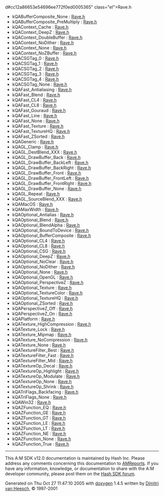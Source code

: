 d#cc12a86653e54696ee772f0ed0005365" class="el">Rave.h</a>
- kQABufferComposite_None : <a href="Rave_8h.md#6190208f6b0d945a2a8e4be668e0e2da" class="el">Rave.h</a>
- kQABufferComposite_PreMultiply : <a href="Rave_8h.md#8a45cc811197fca31e7e767f5c82f61a" class="el">Rave.h</a>
- kQAContext_Cache : <a href="Rave_8h.md#5f7665c56139c59f57635ac42d472878" class="el">Rave.h</a>
- kQAContext_DeepZ : <a href="Rave_8h.md#0b9dff856bc2578ba75f8136a5cd0f8d" class="el">Rave.h</a>
- kQAContext_DoubleBuffer : <a href="Rave_8h.md#e5036d58231bfa268de37a18547e9b9e" class="el">Rave.h</a>
- kQAContext_NoDither : <a href="Rave_8h.md#f07cca325783754813cd3a08ecb5d088" class="el">Rave.h</a>
- kQAContext_None : <a href="Rave_8h.md#9a7badd24d255e5d1933203167662b69" class="el">Rave.h</a>
- kQAContext_NoZBuffer : <a href="Rave_8h.md#1b6f961204a733727738e0e5d39fa22c" class="el">Rave.h</a>
- kQACSGTag_0 : <a href="Rave_8h.md#befcecd077c9f891cbc57732d2d1a23b" class="el">Rave.h</a>
- kQACSGTag_1 : <a href="Rave_8h.md#c4304c0d2178febd0f2be6db8ba221a2" class="el">Rave.h</a>
- kQACSGTag_2 : <a href="Rave_8h.md#890cde001ef7303d8daf2579bd73fbf4" class="el">Rave.h</a>
- kQACSGTag_3 : <a href="Rave_8h.md#30e96361a6686118bc221622a70445d5" class="el">Rave.h</a>
- kQACSGTag_4 : <a href="Rave_8h.md#3039fe1b8a158c144f8d867fda732951" class="el">Rave.h</a>
- kQACSGTag_None : <a href="Rave_8h.md#0890a128b2108a66f24fcc0bb56869a0" class="el">Rave.h</a>
- kQAFast_Antialiasing : <a href="Rave_8h.md#3732b3340a9de69373aab43155e7e17a" class="el">Rave.h</a>
- kQAFast_Blend : <a href="Rave_8h.md#b9e2ae1dd9d914c9d121ce7e10851468" class="el">Rave.h</a>
- kQAFast_CL4 : <a href="Rave_8h.md#bed140d716e6d5621b67626d930356c4" class="el">Rave.h</a>
- kQAFast_CL8 : <a href="Rave_8h.md#052a61d75a1382b251bc56486f261fd1" class="el">Rave.h</a>
- kQAFast_Gouraud : <a href="Rave_8h.md#5518788c93017f6cd095072ed4289bf6" class="el">Rave.h</a>
- kQAFast_Line : <a href="Rave_8h.md#f6528f8a5d652cc960a86e81559709bf" class="el">Rave.h</a>
- kQAFast_None : <a href="Rave_8h.md#f23f89d40a547539eef7b44b54c2e48d" class="el">Rave.h</a>
- kQAFast_Texture : <a href="Rave_8h.md#ec6c53b5bbe496e51e1ea0cbe670264d" class="el">Rave.h</a>
- kQAFast_TextureHQ : <a href="Rave_8h.md#52685de50a27c0a37446f13a44566086" class="el">Rave.h</a>
- kQAFast_ZSorted : <a href="Rave_8h.md#824c95a66a89b21832ab9ed9ba16e0bc" class="el">Rave.h</a>
- kQAGeneric : <a href="Rave_8h.md#d936efc53fdd5eb9f1649747f73d7c62" class="el">Rave.h</a>
- kQAGL_Clamp : <a href="Rave_8h.md#9b5e063e0c4a89f28631c584166af5cc" class="el">Rave.h</a>
- kQAGL_DestBlend_XXX : <a href="Rave_8h.md#69e1e71ea13ca67416de39c5d0c91485" class="el">Rave.h</a>
- kQAGL_DrawBuffer_Back : <a href="Rave_8h.md#16fe79054098cf5f9b1ead8837cdea92" class="el">Rave.h</a>
- kQAGL_DrawBuffer_BackLeft : <a href="Rave_8h.md#a672535299d3c04041c26ff0aa2d76b6" class="el">Rave.h</a>
- kQAGL_DrawBuffer_BackRight : <a href="Rave_8h.md#3603c057b9e597f334303860a46a44dc" class="el">Rave.h</a>
- kQAGL_DrawBuffer_Front : <a href="Rave_8h.md#f8974c67144d625ca6935825fa264021" class="el">Rave.h</a>
- kQAGL_DrawBuffer_FrontLeft : <a href="Rave_8h.md#079c40dcfe603d3c934073b98dc75f28" class="el">Rave.h</a>
- kQAGL_DrawBuffer_FrontRight : <a href="Rave_8h.md#28ef198063685f4d88316c58578313b4" class="el">Rave.h</a>
- kQAGL_DrawBuffer_None : <a href="Rave_8h.md#94014133e8993979adfcba8a845f0f0e" class="el">Rave.h</a>
- kQAGL_Repeat : <a href="Rave_8h.md#db06f3a831e29a1c6920c6040abf1d48" class="el">Rave.h</a>
- kQAGL_SourceBlend_XXX : <a href="Rave_8h.md#9f417886c992b9ec716776b83adfeb9a" class="el">Rave.h</a>
- kQAMacOS : <a href="Rave_8h.md#7e91f67cc064c9426c52e9f71cd96e5c" class="el">Rave.h</a>
- kQAMaxWidth : <a href="Rave_8h.md#d81059cd2a15e9254bf088db7c48b736" class="el">Rave.h</a>
- kQAOptional_Antialias : <a href="Rave_8h.md#8ee9216b98262bbc590ac0394267af83" class="el">Rave.h</a>
- kQAOptional_Blend : <a href="Rave_8h.md#b0e3fce17e81a49353c2ce197c13c39e" class="el">Rave.h</a>
- kQAOptional_BlendAlpha : <a href="Rave_8h.md#b2057bfd0ba8e94d9ece6b82e55cac61" class="el">Rave.h</a>
- kQAOptional_BoundToDevice : <a href="Rave_8h.md#89df42e1a693beaef226e5d2087a0445" class="el">Rave.h</a>
- kQAOptional_BufferComposite : <a href="Rave_8h.md#f4d5b7ba801a15d86bc1c2be84505379" class="el">Rave.h</a>
- kQAOptional_CL4 : <a href="Rave_8h.md#ba7e7e0cbc1d741df72df5b9caac16f6" class="el">Rave.h</a>
- kQAOptional_CL8 : <a href="Rave_8h.md#64fdd31612e89f301c875beecac0b346" class="el">Rave.h</a>
- kQAOptional_CSG : <a href="Rave_8h.md#59059cee402cd1690867011bf7c7e64b" class="el">Rave.h</a>
- kQAOptional_DeepZ : <a href="Rave_8h.md#0151954782d2434c8a1d9fbc7fc4920a" class="el">Rave.h</a>
- kQAOptional_NoClear : <a href="Rave_8h.md#bdeefce77fbc7918149e26b8eda5eaf2" class="el">Rave.h</a>
- kQAOptional_NoDither : <a href="Rave_8h.md#eded0c0f4a68d67bcc10357d23246c2f" class="el">Rave.h</a>
- kQAOptional_None : <a href="Rave_8h.md#391753b6dd3b6537895226ba20654ea5" class="el">Rave.h</a>
- kQAOptional_OpenGL : <a href="Rave_8h.md#3ebb9b7e360be9a08f63281f547f5d6e" class="el">Rave.h</a>
- kQAOptional_PerspectiveZ : <a href="Rave_8h.md#92fc16329d1ecbc6d2121a5bebc9a4e7" class="el">Rave.h</a>
- kQAOptional_Texture : <a href="Rave_8h.md#6f83bd4b487f701eb9e625aad9f1758f" class="el">Rave.h</a>
- kQAOptional_TextureColor : <a href="Rave_8h.md#b82be5f0b9de32a294c4e5883bfac248" class="el">Rave.h</a>
- kQAOptional_TextureHQ : <a href="Rave_8h.md#60175ea49222fb908ca262c4f9185f1e" class="el">Rave.h</a>
- kQAOptional_ZSorted : <a href="Rave_8h.md#30a557c7c9062803ca34357bad34e5cd" class="el">Rave.h</a>
- kQAPerspectiveZ_Off : <a href="Rave_8h.md#5e48557778f27b0482c214ec1055704d" class="el">Rave.h</a>
- kQAPerspectiveZ_On : <a href="Rave_8h.md#7d952f3f95b5cbd4dbe5a529e8f5d206" class="el">Rave.h</a>
- kQAPlatform : <a href="Rave_8h.md#527fe3dfecc9bd1b6bed2c25727ee65f" class="el">Rave.h</a>
- kQATexture_HighCompression : <a href="Rave_8h.md#838df33922709b4f0d48a28fab002f1e" class="el">Rave.h</a>
- kQATexture_Lock : <a href="Rave_8h.md#a7dc98445889a105fb61dbbf4446edbe" class="el">Rave.h</a>
- kQATexture_Mipmap : <a href="Rave_8h.md#b2135403aa32277f03efbaf591114c57" class="el">Rave.h</a>
- kQATexture_NoCompression : <a href="Rave_8h.md#7e7e6a87fd967cd7c892ee26b4589103" class="el">Rave.h</a>
- kQATexture_None : <a href="Rave_8h.md#eb3bf25fc81a84cfd02fd831668121a9" class="el">Rave.h</a>
- kQATextureFilter_Best : <a href="Rave_8h.md#3b8a970938bc895c55c5e8caeec9d341" class="el">Rave.h</a>
- kQATextureFilter_Fast : <a href="Rave_8h.md#016a33c512f4919f2503d24854a666bb" class="el">Rave.h</a>
- kQATextureFilter_Mid : <a href="Rave_8h.md#7d96054a882da4514776075848d31301" class="el">Rave.h</a>
- kQATextureOp_Decal : <a href="Rave_8h.md#9d148ecedd6bbd3b6d20c7aedf0ab285" class="el">Rave.h</a>
- kQATextureOp_Highlight : <a href="Rave_8h.md#acf459b42ae2e514a4bd24aceaa26c6b" class="el">Rave.h</a>
- kQATextureOp_Modulate : <a href="Rave_8h.md#4bfc48fe15bbe2edf0d590a5b5cd95a6" class="el">Rave.h</a>
- kQATextureOp_None : <a href="Rave_8h.md#9c57e814f784e85732680d5442112f2d" class="el">Rave.h</a>
- kQATextureOp_Shrink : <a href="Rave_8h.md#4956a24adf2fcd2711280ea179eaae23" class="el">Rave.h</a>
- kQATriFlags_Backfacing : <a href="Rave_8h.md#f935324a48fac8ad8f427c4f21abb7d9" class="el">Rave.h</a>
- kQATriFlags_None : <a href="Rave_8h.md#4018a26fdf6e930d0ba53fa6e3892be9" class="el">Rave.h</a>
- kQAWin32 : <a href="Rave_8h.md#129ab5af99f702b07a1c9b4be257ce69" class="el">Rave.h</a>
- kQAZFunction_EQ : <a href="Rave_8h.md#2d478fcfbee69538778dfdc4682da861" class="el">Rave.h</a>
- kQAZFunction_GE : <a href="Rave_8h.md#30e122e65beee6ac02dcfd142b9b55ad" class="el">Rave.h</a>
- kQAZFunction_GT : <a href="Rave_8h.md#00e33c7b7ff983b14a00dfc614d28c4e" class="el">Rave.h</a>
- kQAZFunction_LE : <a href="Rave_8h.md#c46ea862bb2b3c21fc101e399dad4859" class="el">Rave.h</a>
- kQAZFunction_LT : <a href="Rave_8h.md#eb6688e5c950c88c941eeb6655a3e8e2" class="el">Rave.h</a>
- kQAZFunction_NE : <a href="Rave_8h.md#98f5d1263355e6a2aafd1f09a9e3d011" class="el">Rave.h</a>
- kQAZFunction_None : <a href="Rave_8h.md#e64f0e57c432747f1cbee82302e0454b" class="el">Rave.h</a>
- kQAZFunction_True : <a href="Rave_8h.md#410665d4b0fb3a6c5f0d2baa9dc2cc8b" class="el">Rave.h</a>

------------------------------------------------------------------------

<span class="small">This A:M SDK v12.0 documentation is maintained by Hash Inc. Please address any comments concerning this documentation to [AMReports](http://www.hash.com/reports). If you have any information, knowledge, or documentation to share with the A:M developer community, please post them on the [Hash SDK forum](http://www.hash.com/forums/index.php?showforum=11).</span>

Generated on Thu Oct 27 11:47:10 2005 with [<span class="image placeholder" original-image-src="doxygen.png" original-image-title="" height="45" width="100" align="middle" border="0">doxygen</span>](http://www.doxygen.org/index.html) 1.4.5 written by [Dimitri van Heesch](mailto:dimitri@stack.nl), © 1997-2001

